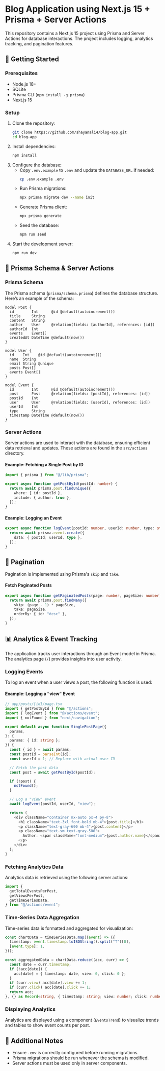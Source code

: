 # Blog Application using Next.js 15 + Prisma + Server Actions

This repository contains a Next.js 15 project using Prisma and Server Actions for database interactions. The project includes logging, analytics tracking, and pagination features.

## 🚀 Getting Started

### Prerequisites

- Node.js 18+
- SQLite
- Prisma CLI (`npm install -g prisma`)
- Next.js 15

### Setup

1. Clone the repository:
   ```sh
   git clone https://github.com/shayanali4/blog-app.git
   cd blog-app
   ```
2. Install dependencies:
   ```sh
   npm install
   ```
3. Configure the database:
   - Copy `.env.example` to `.env` and update the `DATABASE_URL` if needed:
     ```sh
     cp .env.example .env
     ```
   - Run Prisma migrations:
     ```sh
     npx prisma migrate dev --name init
     ```
   - Generate Prisma client:
     ```sh
     npx prisma generate
     ```
   - Seed the database:
     ```sh
     npm run seed
     ```
4. Start the development server:
   ```sh
   npm run dev
   ```

## 📄 Prisma Schema & Server Actions

### Prisma Schema

The Prisma schema (`prisma/schema.prisma`) defines the database structure. Here’s an example of the schema:

```prisma
model Post {
  id        Int      @id @default(autoincrement())
  title     String
  content   String
  author    User     @relation(fields: [authorId], references: [id])
  authorId  Int
  events    Event[]
  createdAt DateTime @default(now())
}

model User {
  id    Int    @id @default(autoincrement())
  name  String
  email String @unique
  posts Post[]
  events Event[]
}

model Event {
  id        Int      @id @default(autoincrement())
  post      Post     @relation(fields: [postId], references: [id])
  postId    Int
  user      User     @relation(fields: [userId], references: [id])
  userId    Int
  type      String
  timestamp DateTime @default(now())
}
```

### Server Actions

Server actions are used to interact with the database, ensuring efficient data retrieval and updates. These actions are found in the `src/actions` directory.

#### Example: Fetching a Single Post by ID

```typescript
import { prisma } from "@/lib/prisma";

export async function getPostById(postId: number) {
  return await prisma.post.findUnique({
    where: { id: postId },
    include: { author: true },
  });
}
```

#### Example: Logging an Event

```typescript
export async function logEvent(postId: number, userId: number, type: string) {
  return await prisma.event.create({
    data: { postId, userId, type },
  });
}
```

## 📌 Pagination

Pagination is implemented using Prisma's `skip` and `take`.

#### Fetch Paginated Posts

```typescript
export async function getPaginatedPosts(page: number, pageSize: number) {
  return await prisma.post.findMany({
    skip: (page - 1) * pageSize,
    take: pageSize,
    orderBy: { id: "desc" },
  });
}
```

## 📊 Analytics & Event Tracking

The application tracks user interactions through an Event model in Prisma. The analytics page (`/`) provides insights into user activity.

### Logging Events

To log an event when a user views a post, the following function is used:

#### Example: Logging a "view" Event

```typescript
// app/posts/[id]/page.tsx
import { getPostById } from "@/actions";
import { logEvent } from "@/actions/event";
import { notFound } from "next/navigation";

export default async function SinglePostPage({
  params,
}: {
  params: { id: string };
}) {
  const { id } = await params;
  const postId = parseInt(id);
  const userId = 1; // Replace with actual user ID

  // Fetch the post data
  const post = await getPostById(postId);

  if (!post) {
    notFound();
  }

  // Log a "view" event
  await logEvent(postId, userId, "view");

  return (
    <div className="container mx-auto px-4 py-8">
      <h1 className="text-3xl font-bold mb-4">{post.title}</h1>
      <p className="text-gray-600 mb-4">{post.content}</p>
      <p className="text-sm text-gray-500">
        Author: <span className="font-medium">{post.author.name}</span>
      </p>
    </div>
  );
}
```

### Fetching Analytics Data

Analytics data is retrieved using the following server actions:

```typescript
import {
  getTotalEventsPerPost,
  getViewsPerPost,
  getTimeSeriesData,
} from "@/actions/event";
```

### Time-Series Data Aggregation

Time-series data is formatted and aggregated for visualization:

```typescript
const chartData = timeSeriesData.map((event) => ({
  timestamp: event.timestamp.toISOString().split("T")[0],
  [event.type]: 1,
}));

const aggregatedData = chartData.reduce((acc, curr) => {
  const date = curr.timestamp;
  if (!acc[date]) {
    acc[date] = { timestamp: date, view: 0, click: 0 };
  }
  if (curr.view) acc[date].view += 1;
  if (curr.click) acc[date].click += 1;
  return acc;
}, {} as Record<string, { timestamp: string; view: number; click: number }>);
```

### Displaying Analytics

Analytics are displayed using a component (`EventsTrend`) to visualize trends and tables to show event counts per post.

## 🔹 Additional Notes

- Ensure `.env` is correctly configured before running migrations.
- Prisma migrations should be run whenever the schema is modified.
- Server actions must be used only in server components.
